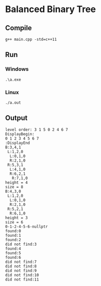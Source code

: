 # Balanced Binary Tree

## Compile 

```
g++ main.cpp -std=c++11
```

## Run

### Windows

```
.\a.exe
```

### Linux

```
./a.out
```

## Output

```
level order: 3 1 5 0 2 4 6 7 
DisplayBegin:
0 1 2 3 4 5 6 7
:DisplayEnd
B:3,4,1
 L:1,2,0
  L:0,1,0
  R:2,1,0
 R:5,3,1
  L:4,1,0
  R:6,2,1
   R:7,1,0
height = 4
size = 8
B:4,3,0
 L:1,2,0
  L:0,1,0
  R:2,1,0
 R:5,2,1
  R:6,1,0
height = 3
size = 6
0-1-2-4-5-6-nullptr
found:0
found:1
found:2
did not find:3
found:4
found:5
found:6
did not find:7
did not find:8
did not find:9
did not find:10
did not find:11
```